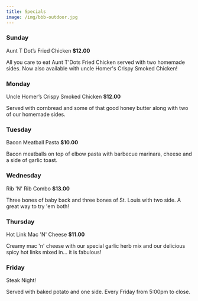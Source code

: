 ```yaml
---
title: Specials
image: /img/bbb-outdoor.jpg
---
```


<h3 class="f4 b lh-title mb2 mt2">Sunday</h3>

Aunt T Dot’s Fried Chicken **$12.00**

All you care to eat Aunt T'Dots Fried Chicken served with two homemade sides.  Now also available with uncle Homer's Crispy Smoked Chicken!

<h3 class="f4 b lh-title mb2 mt2">Monday</h3>

Uncle Homer’s Crispy Smoked Chicken **$12.00**

Served with cornbread and some of that good honey butter along with two of our homemade sides.

<h3 class="f4 b lh-title mb2 mt2">Tuesday</h3>

Bacon Meatball Pasta **$10.00**

Bacon meatballs on top of elbow pasta with barbecue marinara, cheese and a side of garlic toast.

<h3 class="f4 b lh-title mb2 mt2">Wednesday</h3>

Rib 'N' Rib Combo **$13.00**

Three bones of baby back and three bones of St. Louis with two side. A great way to try 'em both!

<h3 class="f4 b lh-title mb2 mt2">Thursday</h3>

Hot Link Mac 'N' Cheese **$11.00**

Creamy mac 'n' cheese with our special garlic herb mix and our delicious spicy hot links mixed in... it is fabulous!

<h3 class="f4 b lh-title mb2 mt2">Friday</h3>

Steak Night!

Served with baked potato and one side. Every Friday from 5:00pm to close.
